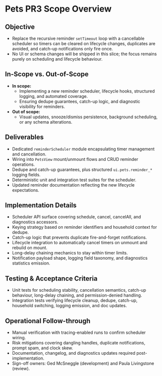 # Pets PR3 Scope Overview

## Objective
- Replace the recursive reminder `setTimeout` loop with a cancellable scheduler so timers can be cleared on lifecycle changes, duplicates are avoided, and catch-up notifications only fire once.
- No UI or schema changes will be shipped in this slice; the focus remains purely on scheduling and lifecycle behaviour.

## In-Scope vs. Out-of-Scope
- **In scope:**
  - Implementing a new reminder scheduler, lifecycle hooks, structured logging, and automated coverage.
  - Ensuring dedupe guarantees, catch-up logic, and diagnostic visibility for reminders.
- **Out of scope:**
  - Visual updates, snooze/dismiss persistence, background scheduling, or any schema alterations.

## Deliverables
- Dedicated `reminderScheduler` module encapsulating timer management and cancellation.
- Wiring into `PetsView` mount/unmount flows and CRUD reminder operations.
- Dedupe and catch-up guarantees, plus structured `ui.pets.reminder_*` logging fields.
- Deterministic unit and integration test suites for the scheduler.
- Updated reminder documentation reflecting the new lifecycle expectations.

## Implementation Details
- Scheduler API surface covering schedule, cancel, cancelAll, and diagnostics accessors.
- Keying strategy based on reminder identifiers and household context for dedupe.
- Catch-up logic that prevents duplicate fire-and-forget notifications.
- Lifecycle integration to automatically cancel timers on unmount and rebuild on mount.
- Long-delay chaining mechanics to stay within timer limits.
- Notification payload shape, logging field taxonomy, and diagnostics statistics emission.

## Testing & Acceptance Criteria
- Unit tests for scheduling stability, cancellation semantics, catch-up behaviour, long-delay chaining, and permission-denied handling.
- Integration tests verifying lifecycle cleanup, dedupe, catch-up, household switching, logging emission, and doc updates.

## Operational Follow-through
- Manual verification with tracing-enabled runs to confirm scheduler wiring.
- Risk mitigations covering dangling handles, duplicate notifications, prompt spam, and clock skew.
- Documentation, changelog, and diagnostics updates required post-implementation.
- Sign-off owners: Ged McSneggle (development) and Paula Livingstone (review).
